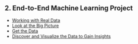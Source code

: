 ## 2. End-to-End Machine Learning Project
- [Working with Real Data](./working_with_real_data.ipynb)
- [Look at the Big Picture](./look_at_the_big_picture.ipynb)
- [Get the Data](./get_the_data.ipynb)
- [Discover and Visualize the Data to Gain Insights](./discover_and_visualize_the_data_to_gain_insights.ipynb)